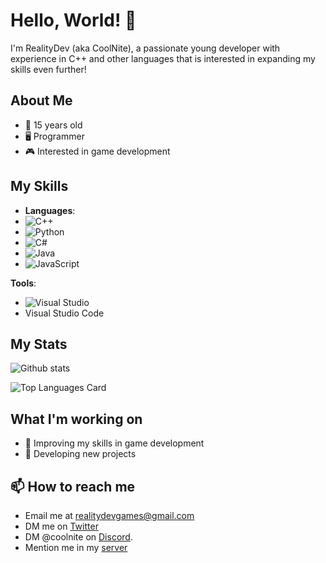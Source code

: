 # Hello, World! 👋

I'm RealityDev (aka CoolNite), a passionate young developer with experience in C++ and other languages that is interested in expanding my skills even further!

## About Me

- 📅 15 years old
- 🖥️ Programmer
- 🎮 Interested in game development

## My Skills

- **Languages**:
- ![C++](https://img.shields.io/badge/C++-Expert-blue) 
- ![Python](https://img.shields.io/badge/Python-Expert-yellow)
- ![C#](https://img.shields.io/badge/C%23-Intermediate-green)
- ![Java](https://img.shields.io/badge/Java-Intermediate-red)
- ![JavaScript](https://img.shields.io/badge/JavaScript-Intermediate-orange)

**Tools**:
- ![Visual Studio](https://img.shields.io/badge/Visual%20Studio-IDE-blueviolet)
- Visual Studio Code

## My Stats

![Github stats](https://github-readme-stats-psi-seven-58.vercel.app/api?username=CoolNiteYT&theme=highcontrast&show_icons=true&count_private=true&include_all_commits=true)

![Top Languages Card](https://github-readme-stats-psi-seven-58.vercel.app/api/top-langs/?username=CoolNiteYT&layout=donut-vertical&theme=blue-green&exclude_repo=github-readme-stats)

## What I'm working on

- 🌟 Improving my skills in game development
- 🚀 Developing new projects

## 📫 How to reach me
- Email me at realitydevgames@gmail.com
- DM me on [Twitter](https://twitter.com/CoolNite2)
- DM @coolnite on [Discord](https://discord.com).
- Mention me in my [server](https://discord.gg/33U3VG3wUf)
